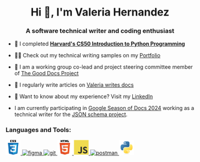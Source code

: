 <h1 align="center">Hi 👋, I'm Valeria Hernandez</h1>
<h3 align="center">A software technical writer and coding enthusiast</h3>

- 🚀 I completed [**Harvard's CS50 Introduction to Python Programming**](https://github.com/valeriahhdez/CS50) 

- 👨‍💻 Check out my technical writing samples on my [Portfolio](https://valeriahhdez.popsy.site/porfolio)

- 🐙 I am a working group co-lead and project steering committee member of [The Good Docs Project](https://thegooddocsproject.dev/)

- 📝 I regularly write articles on [Valeria writes docs](https://dev.to/valeriahhdez)

- 📄 Want to know about my experience? Visit my [LinkedIn](https://www.linkedin.com/in/valeriahhdez/)

- I am currently participating in [Google Season of Docs 2024](https://developers.google.com/season-of-docs/docs/participants) working as a technical writer for the [JSON schema project](https://json-schema.org/). 

<!---<h3 align="left">Connect with me:</h3>
<p align="left">
</p>--->

<h3 align="left">Languages and Tools:</h3>
<p align="left"> <a href="https://www.w3schools.com/css/" target="_blank" rel="noreferrer"> <img src="https://raw.githubusercontent.com/devicons/devicon/master/icons/css3/css3-original-wordmark.svg" alt="css3" width="40" height="40"/> </a> <a href="https://www.figma.com/" target="_blank" rel="noreferrer"> <img src="https://www.vectorlogo.zone/logos/figma/figma-icon.svg" alt="figma" width="40" height="40"/> </a> <a href="https://git-scm.com/" target="_blank" rel="noreferrer"> <img src="https://www.vectorlogo.zone/logos/git-scm/git-scm-icon.svg" alt="git" width="40" height="40"/> </a> <a href="https://www.w3.org/html/" target="_blank" rel="noreferrer"> <img src="https://raw.githubusercontent.com/devicons/devicon/master/icons/html5/html5-original-wordmark.svg" alt="html5" width="40" height="40"/> </a> <a href="https://developer.mozilla.org/en-US/docs/Web/JavaScript" target="_blank" rel="noreferrer"> <img src="https://raw.githubusercontent.com/devicons/devicon/master/icons/javascript/javascript-original.svg" alt="javascript" width="40" height="40"/> </a> <a href="https://postman.com" target="_blank" rel="noreferrer"> <img src="https://www.vectorlogo.zone/logos/getpostman/getpostman-icon.svg" alt="postman" width="40" height="40"/> </a> <a href="https://www.python.org" target="_blank" rel="noreferrer"> <img src="https://raw.githubusercontent.com/devicons/devicon/master/icons/python/python-original.svg" alt="python" width="40" height="40"/> </a> </p>

